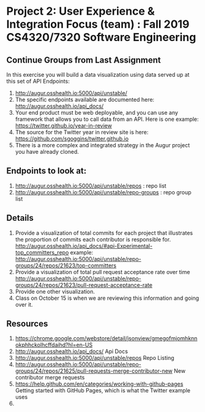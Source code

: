 # Project 2: User Experience & Integration Focus (team) : Fall 2019 CS4320/7320 Software Engineering

## Continue Groups from Last Assignment
In this exercise you will build a data visualization using data served up at this set of API Endpoints: 
1. http://augur.osshealth.io:5000/api/unstable/
2. The specific endpoints available are documented here: http://augur.osshealth.io/api_docs/
3. Your end product must be web deployable, and you can use any framework that allows you to call data from an API. Here is one example: https://twitter.github.io/year-in-review 
4. The source for the Twitter year in review site is here: https://github.com/sgoggins/twitter.github.io
5. There is a more complex and integrated strategy in the Augur project you have already cloned. 

## Endpoints to look at: 
1. http://augur.osshealth.io:5000/api/unstable/repos : repo list
2. http://augur.osshealth.io:5000/api/unstable/repo-groups : repo group list 

## Details
1. Provide a visualization of total commits for each project that illustrates the proportion of commits each contributor is responsible for. http://augur.osshealth.io/api_docs/#api-Experimental-top_committers_repo example: http://augur.osshealth.io:5000/api/unstable/repo-groups/24/repos/21623/top-committers
2. Provide a visualization of total pull request acceptance rate over time http://augur.osshealth.io:5000/api/unstable/repo-groups/24/repos/21623/pull-request-acceptance-rate 
3. Provide one other visualization. 
3. Class on October 15 is when we are reviewing this information and going over it. 

## Resources
1. https://chrome.google.com/webstore/detail/jsonview/gmegofmjomhknnokphhckolhcffdaihd?hl=en-US
2. http://augur.osshealth.io/api_docs/ Api Docs
3. http://augur.osshealth.io:5000/api/unstable/repos Repo Listing
4. http://augur.osshealth.io:5000/api/unstable/repo-groups/24/repos/21625/pull-requests-merge-contributor-new New contributor merge requests
5. https://help.github.com/en/categories/working-with-github-pages Getting started with GitHub Pages, which is what the Twitter example uses
6. 


